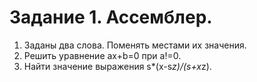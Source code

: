 # Задание 1. Ассемблер.

1. Заданы два слова. Поменять местами их значения.
2. Решить уравнение ax+b=0  при a!=0.
3. Найти значение выражения  s*(x-s*z)/(s+x*z).

